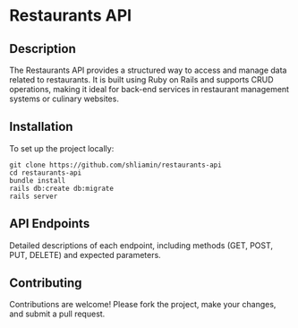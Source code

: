 # Restaurants API

## Description
The Restaurants API provides a structured way to access and manage data related to restaurants. It is built using Ruby on Rails and supports CRUD operations, making it ideal for back-end services in restaurant management systems or culinary websites.

## Installation
To set up the project locally:
```bach
git clone https://github.com/shliamin/restaurants-api
cd restaurants-api
bundle install
rails db:create db:migrate
rails server
```

## API Endpoints
Detailed descriptions of each endpoint, including methods (GET, POST, PUT, DELETE) and expected parameters.

## Contributing
Contributions are welcome! Please fork the project, make your changes, and submit a pull request.


